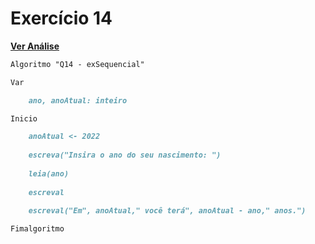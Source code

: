 # Exercício 14
[**Ver Análise**](Analise14.md)
```markdown
Algoritmo "Q14 - exSequencial"

Var

    ano, anoAtual: inteiro

Inicio

    anoAtual <- 2022
    
    escreva("Insira o ano do seu nascimento: ")
    
    leia(ano)
    
    escreval
    
    escreval("Em", anoAtual," você terá", anoAtual - ano," anos.")

Fimalgoritmo
